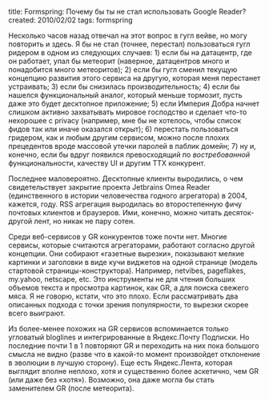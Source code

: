 title: Formspring: Почему бы ты не стал использовать Google Reader?
created: 2010/02/02
tags: formspring

Несколько часов назад отвечал на этот вопрос в гугл вейве, но могу повторить и здесь. Я бы не стал (точнее, перестал) пользоваться гугл ридером в одном из следующих случаев: 1) если бы на датацентр, где он работает, упал бы метеорит (наверное, датацентров много и понадобится много метеоритов); 2) если бы гугл сменил текущую концепцию развития этого сервиса на другую, которая меня перестанет устраивать; 3) если бы снизилась производительность; 4) если бы нашелся функциональный аналог, который меньше тормозит, пусть даже это будет десктопное приложение; 5) если Империя Добра начнет слишком активно захватывать мировое господство и сделает что-то нехорошее с privacy (например, мне бы не хотелось, чтобы список фидов так или иначе оказался открыт); 6) перестать пользоваться гридером, как и любым другим сервисом, можно после плохих прецедентов вроде массовой утечки паролей в паблик домейн; 7) ну и, конечно, если бы вдруг появился превосходящий по *востребованной* функциональности, качеству UI и другим ТТХ конкурент.

Последнее маловероятно. Десктопные клиенты выродились, о чем свидетельствует закрытие проекта Jetbrains Omea Reader (единственного в истории человечества годного агрегатора) в 2004, кажется, году. RSS агрегация выродилась во второстепенную фичу почтовых клиентов и браузеров. Ими, конечно, можно читать десяток-другой лент, но никак не пару сотен.

Среди веб-сервисов у GR конкурентов тоже почти нет. Многие сервисы, которые считаются агрегаторами, работают согласно другой концепции. Они собирают «газетные вырезки», показывают мелкие картинки и заголовки в виде кучи виджетов на одной странице (модель стартовой страницы-конструктора). Например, netvibes, pageflakes, my.yahoo, netscape, etc. Это инструменты не для чтения больших объемов текста и просмотра картинок, как GR, а для поиска свежего мяса. Я не говорю, кстати, что это плохо. Если рассматривать два описанных подхода с точки зрения популярности, то вырезки скорее всего выиграют.

Из более-менее похожих на GR сервисов вспоминается только угловатый bloglines и интегрированные в Яндекс.Почту Подписки. Но последние почти 1 в 1 повторяют GR и переходить на них пока большого смысла не видно (разве что в какой-то момент произвойдет отклонение в эволюции в лучшую сторону). Еще есть Яндекс.Лента, которая выглядит вполне неплохо, хотя и существенно более аскетично, чем GR (или даже без «хотя»). Возможно, она даже могла бы стать заменителем GR (после метеорита).
